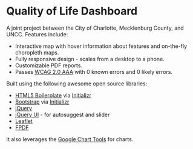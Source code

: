 Quality of Life Dashboard
=================

A joint project between the City of Charlotte, Mecklenburg County, and UNCC. Features include:
+ Interactive map with hover information about features and on-the-fly choropleth maps.
+ Fully responsive design - scales from a desktop to a phone.
+ Customizable PDF reports.
+ Passes [WCAG 2.0 AAA](http://www.w3.org/TR/WCAG/) with 0 known errors and 0 likely errors. 


Built using the following awesome open source libraries:
+ [HTML5 Boilerplate](http://html5boilerplate.com/) via [Initializr](http://www.initializr.com/)
+ [Bootstrap](http://twitter.github.com/bootstrap/) via [Initializr](http://www.initializr.com/)
+ [jQuery](http://jquery.com/)
+ [jQuery UI](http://jqueryui.com/) - for autosuggest and slider
+ [Leaflet](http://leafletjs.com/)
+ [FPDF](http://www.fpdf.org/)

It also leverages the [Google Chart Tools](https://developers.google.com/chart/) for charts.
